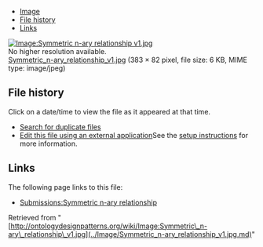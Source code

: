 * [Image](../Image/Symmetric_n-ary_relationship_v1.jpg.md#file)
* [File history](../Image/Symmetric_n-ary_relationship_v1.jpg.md#filehistory)
* [Links](../Image/Symmetric_n-ary_relationship_v1.jpg.md#filelinks)

[![Image:Symmetric n-ary relationship v1.jpg](../../../images/4/49/Symmetric_n-ary_relationship_v1.jpg)](../../../images/4/49/Symmetric_n-ary_relationship_v1.jpg)  
No higher resolution available.  
[Symmetric\_n-ary\_relationship\_v1.jpg](../../../images/4/49/Symmetric_n-ary_relationship_v1.jpg)‎ (383 × 82 pixel, file size: 6 KB, MIME type: image/jpeg)

## File history

Click on a date/time to view the file as it appeared at that time.



  
* [Search for duplicate files](http://ontologydesignpatterns.org/wiki/Special:FileDuplicateSearch/Symmetric_n-ary_relationship_v1.jpg "Special:FileDuplicateSearch/Symmetric n-ary relationship v1.jpg")
* [Edit this file using an external application](http://ontologydesignpatterns.org/wiki/index.php?title=Image:Symmetric_n-ary_relationship_v1.jpg&action=edit&externaledit=true&mode=file "Image:Symmetric n-ary relationship v1.jpg")See the [setup instructions](http://www.mediawiki.org/wiki/Manual:External_editors "http://www.mediawiki.org/wiki/Manual:External_editors") for more information.

## Links



The following page links to this file:


* [Submissions:Symmetric n-ary relationship](../Submissions/Symmetric_n-ary_relationship.md "Submissions:Symmetric n-ary relationship")


Retrieved from "[http://ontologydesignpatterns.org/wiki/Image:Symmetric\_n-ary\_relationship\_v1.jpg](../Image/Symmetric_n-ary_relationship_v1.jpg.md)"